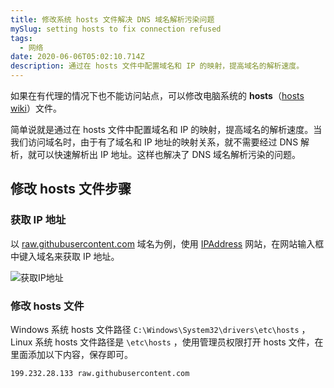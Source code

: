 ```yaml
---
title: 修改系统 hosts 文件解决 DNS 域名解析污染问题
mySlug: setting hosts to fix connection refused
tags:
  - 网络
date: 2020-06-06T05:02:10.714Z
description: 通过在 hosts 文件中配置域名和 IP 的映射，提高域名的解析速度。
---
```

如果在有代理的情况下也不能访问站点，可以修改电脑系统的 **hosts**（[hosts wiki](https://en.wikipedia.org/wiki/Hosts_(file))）文件。

简单说就是通过在 hosts 文件中配置域名和 IP 的映射，提高域名的解析速度。当我们访问域名时，由于有了域名和 IP 地址的映射关系，就不需要经过 DNS 解析，就可以快速解析出 IP 地址。这样也解决了 DNS 域名解析污染的问题。

## 修改 hosts 文件步骤

### 获取 IP 地址

以 [raw.githubusercontent.com](http://raw.githubusercontent.com) 域名为例，使用 [IPAddress](https://www.ipaddress.com/) 网站，在网站输入框中键入域名来获取 IP 地址。

![获取IP地址](https://i.loli.net/2020/06/06/qEO9oFHv1WLiKsw.png)

### 修改 hosts 文件

Windows 系统 hosts 文件路径 `C:\Windows\System32\drivers\etc\hosts` ，Linux 系统 hosts 文件路径是 `\etc\hosts` ，使用管理员权限打开 hosts 文件，在里面添加以下内容，保存即可。

```bash
199.232.28.133 raw.githubusercontent.com
```
